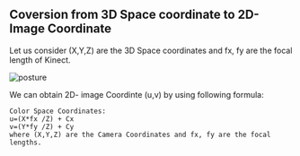 ## Coversion from 3D Space coordinate to 2D- Image Coordinate

Let us consider (X,Y,Z) are the 3D Space coordinates and fx, fy are the focal length of Kinect.


![posture](https://user-images.githubusercontent.com/33776142/65754039-d2ec7300-e12d-11e9-8bad-43d4a32f7954.png)

We can obtain 2D- image Coordinte (u,v) by using following formula: 

```
Color Space Coordinates:
u=(X*fx /Z) + Cx
v=(Y*fy /Z) + Cy
where (X,Y,Z) are the Camera Coordinates and fx, fy are the focal lengths.
```
